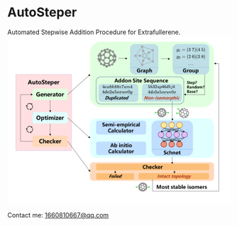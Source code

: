 # AutoSteper
Automated Stepwise Addition Procedure for Extrafullerene.
![overview](./docs/overview.png)

Contact me: 1660810667@qq.com